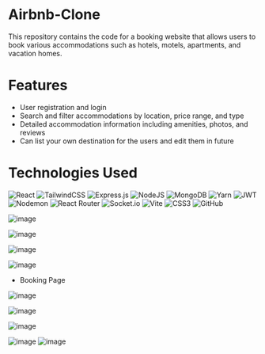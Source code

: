 # Airbnb-Clone

This repository contains the code for a booking website that allows users to book various accommodations such as hotels, motels, apartments, and vacation homes.

# Features

* User registration and login
* Search and filter accommodations by location, price range, and type
* Detailed accommodation information including amenities, photos, and reviews
* Can list your own destination for the users and edit them in future


# Technologies Used

![React](https://img.shields.io/badge/react-%2320232a.svg?style=for-the-badge&logo=react&logoColor=%2361DAFB)
![TailwindCSS](https://img.shields.io/badge/tailwindcss-%2338B2AC.svg?style=for-the-badge&logo=tailwind-css&logoColor=white)
![Express.js](https://img.shields.io/badge/express.js-%23404d59.svg?style=for-the-badge&logo=express&logoColor=%2361DAFB)
![NodeJS](https://img.shields.io/badge/node.js-6DA55F?style=for-the-badge&logo=node.js&logoColor=white)
![MongoDB](https://img.shields.io/badge/MongoDB-%234ea94b.svg?style=for-the-badge&logo=mongodb&logoColor=white)
![Yarn](https://img.shields.io/badge/yarn-%232C8EBB.svg?style=for-the-badge&logo=yarn&logoColor=white)
![JWT](https://img.shields.io/badge/JWT-black?style=for-the-badge&logo=JSON%20web%20tokens)
![Nodemon](https://img.shields.io/badge/NODEMON-%23323330.svg?style=for-the-badge&logo=nodemon&logoColor=%BBDEAD)
![React Router](https://img.shields.io/badge/React_Router-CA4245?style=for-the-badge&logo=react-router&logoColor=white)
![Socket.io](https://img.shields.io/badge/Socket.io-black?style=for-the-badge&logo=socket.io&badgeColor=010101)
![Vite](https://img.shields.io/badge/vite-%23646CFF.svg?style=for-the-badge&logo=vite&logoColor=white)
![CSS3](https://img.shields.io/badge/css3-%231572B6.svg?style=for-the-badge&logo=css3&logoColor=white)
![GitHub](https://img.shields.io/badge/github-%23121011.svg?style=for-the-badge&logo=github&logoColor=white)


![image](https://user-images.githubusercontent.com/102236245/229534681-5a0f86bf-53da-44e6-be56-3bb210934281.png)


![image](https://user-images.githubusercontent.com/102236245/229534843-e6f07aa9-d95a-40b0-b4d3-84fb909fa2d8.png)


![image](https://user-images.githubusercontent.com/102236245/229535093-2a53a50b-3d00-4884-a683-8bcc29392217.png)


![image](https://user-images.githubusercontent.com/102236245/229535192-18494f25-be95-4e9a-a03f-9b8dfca3e8ee.png)

* Booking Page

![image](https://user-images.githubusercontent.com/102236245/229535843-edea71c9-5945-4e71-8794-e322f5f1da34.png)


![image](https://user-images.githubusercontent.com/102236245/229536098-a539ff0d-df82-4248-8ee9-e16b3bd17340.png)


![image](https://user-images.githubusercontent.com/102236245/229536186-821c4532-81cb-4bf9-91bd-dc787729e68a.png)


![image](https://user-images.githubusercontent.com/102236245/229536267-0c04da8a-fe61-474c-b385-e968342bfce4.png)
![image](https://user-images.githubusercontent.com/102236245/229536359-35a02264-8b52-477c-b807-081edff35d12.png)



